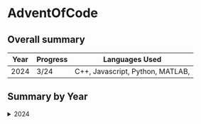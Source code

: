 # AdventOfCode

## Overall summary

| Year | Progress | Languages Used                   |
| ---- | -------- | -------------------------------- |
| 2024 | 3/24     | C++, Javascript, Python, MATLAB, |

## Summary by Year

<details>
<summary>2024</summary>

### Legend

| Symbol | Meaning     |
| ------ | ----------- |
| ✨     | Task 1 done |
| ⭐     | Task 2 done |

### Progress

| Day | C++   | Javascript | Python | MATLAB |
| --- | ----- | ---------- | ------ | ------ |
| 01  | ✨ ⭐ | ✨ ⭐      | ✨ ⭐  | ✨ ⭐  |
| 02  |       |            |        | ✨ ⭐  |
| 03  |       |            | ✨ ⭐  | ✨ ⭐  |
| 04  |       |
| 05  |       |
| 06  |       |
| 07  |       |
| 08  |       |
| 09  |       |
| 10  |       |
| 11  |       |
| 12  |       |
| 13  |       |
| 14  |       |
| 15  |       |
| 16  |       |
| 17  |       |
| 18  |       |
| 19  |       |
| 20  |       |
| 21  |       |
| 22  |       |
| 23  |       |
| 24  |       |

</details>
